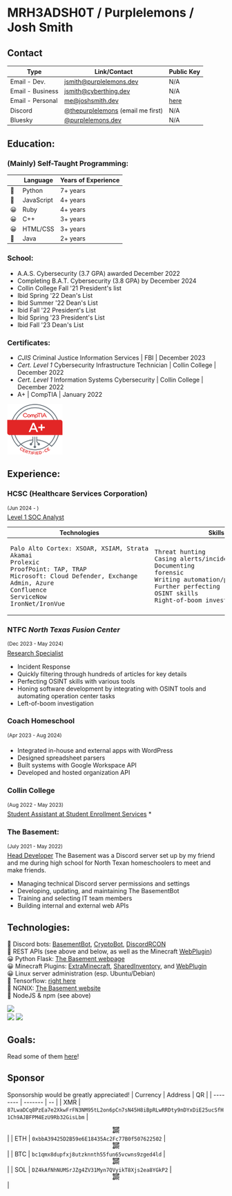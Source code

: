# MRH3ADSH0T / Purplelemons / Josh Smith

## Contact

| Type        | Link/Contact                     | Public Key |
|-------------|----------------------------------| ---------- |
| Email - Dev.     | [jsmith@purplelemons.dev](mailto:jsmith@purplelemons.dev) | N/A |
| Email - Business | [jsmith@cyberthing.dev](mailto:jsmith@cyberthing.dev) | N/A |
| Email - Personal | [me@joshsmith.dev](mailto:me@joshsmith.dev) | [here](https://keys.joshsmith.dev/?id=9D6717C8A3A5D9E075C4A26D95CB4250D6C26149) |
| Discord          | [@thepurplelemons](https://discordapp.com/users/483000308876967937) (email me first) | N/A |
| Bluesky          | [@purplelemons.dev](https://bsky.app/profile/purplelemons.dev) | N/A |

## Education:
### (Mainly) Self-Taught Programming:

| | Language | Years of Experience |
| ---------- | -------- | ------------------- |
| 💖 | Python | 7+ years |
| 🤩 | JavaScript | 4+ years |
| 😀 | Ruby | 4+ years |
| 😀 | C++ | 3+ years |
| 😀 | HTML/CSS | 3+ years |
| 🤔 | Java | 2+ years |

### School:
 * A.A.S. Cybersecurity (3.7 GPA) awarded December 2022
 * Completing B.A.T. Cybersecurity (3.8 GPA) by December 2024
 * Collin College Fall '21 President's list
 * Ibid Spring '22 Dean's List
 * Ibid Summer '22 Dean's List
 * Ibid Fall '22 President's List
 * Ibid Spring '23 President's List
 * Ibid Fall '23 Dean's List

### Certificates:
- *CJIS* Criminal Justice Information Services | FBI | December 2023
- *Cert. Level 1* Cybersecurity Infrastructure Technician | Collin College | December 2022
- *Cert. Level 1* Information Systems Cybersecurity | Collin College | December 2022
- A+ | CompTIA | January 2022
<img src="imgs/Aplus Logo Certified CE.png" alt="CompTIA A+ Logo Certified CE" width="128"/>

## Experience:

### HCSC (Healthcare Services Corporation)
<sup>(Jun 2024 - )</sup>\
<ins>Level 1 SOC Analyst</ins>

| Technologies | Skills |
| ------ | ------------ |
| <pre>Palo Alto Cortex: XSOAR, XSIAM, Strata<br>Akamai Prolexic<br>ProofPoint: TAP, TRAP<br>Microsoft: Cloud Defender, Exchange Admin, Azure<br>Confluence<br>ServiceNow<br>IronNet/IronVue</pre> | <pre>Threat hunting<br>Casing alerts/incidents<br>Documenting forensic<br>Writing automation/parsing scripts<br>Further perfecting OSINT skills<br>Right-of-boom investigation</pre> |

### NTFC *North Texas Fusion Center*
<sup>(Dec 2023 - May 2024)</sup>\
[Research Specialist](https://github.com/ntfc-interns)
* Incident Response
* Quickly filtering through hundreds of articles for key details
* Perfecting OSINT skills with various tools
* Honing software development by integrating with OSINT tools and automating operation center tasks
* Left-of-boom investigation

### Coach Homeschool
<sup>(Apr 2023 - Aug 2024)</sup>
* Integrated in-house and external apps with WordPress
* Designed spreadsheet parsers
* Built systems with Google Workspace API
* Developed and hosted organization API

### Collin College
<sup>(Aug 2022 - May 2023)</sup>\
[Student Assistant at Student Enrollment Services](https://github.com/purplelemons-dev/collin-work)
* 

### The Basement:
<sup>(July 2021 - May 2022)</sup>\
[Head Developer](https://github.com/purplelemons-dev/basementbot)
The Basement was a Discord server set up by my friend and me during high school for North Texan homeschoolers to meet and make friends.
* Managing technical Discord server permissions and settings
* Developing, updating, and maintaining The BasementBot
* Training and selecting IT team members
* Building internal and external web APIs

## Technologies:
💖 Discord bots: [BasementBot](https://github.com/purplelemons-dev/basementbot), [CryptoBot](https://github.com/purplelemons-dev/380-crypto-center), [DiscordRCON](https://github.com/purplelemons-dev/discordRCON)\
💖 REST APIs (see above and below, as well as the Minecraft [WebPlugin](https://github.com/purplelemons-dev/webplugin))\
😀 Python Flask: [The Basement webpage](https://thebasement.group/)\
😀 Minecraft Plugins: [ExtraMinecraft](https://github.com/purplelemons-dev/extraminecraft), [SharedInventory](https://github.com/purplelemons-dev/sharedinventory), and [WebPlugin](https://github.com/purplelemons-dev/webplugin)\
😀 Linux server administration (esp. Ubuntu/Debian)\
🤔 Tensorflow: [right here](https://github.com/purplelemons-dev/reddit-gpt)\
🤔 NGNIX: [The Basement website](https://hub.thebasement.group/)\
🤔 NodeJS & npm (see above)

![](https://wakatime.com/share/@018d4997-b335-4332-a338-fa718e12310c/79718503-688d-49cb-be93-ac22cf956f5e.png)\
![](https://github-readme-stats.vercel.app/api?username=purplelemons-dev&count_private=true&show_icons=true&theme=vue-dark)
![](https://github-readme-stats.vercel.app/api/top-langs/?username=purplelemons-dev&layout=compact&show_icons=true&theme=vue-dark)

## Goals:
Read some of them [here](https://github.com/users/purplelemons-dev/projects/1)!

## Sponsor
Sponsorship would be greatly appreciated!
| Currency | Address | QR |
| -------- | ------- | -- |
| XMR | `87LwaDCq8PzEa7e2XkwFrFN3NM95tL2on6pCn7sN45H8iBpRLwRRDty9nDYxDiE25ucSfH1Ch9AJBFPM4EzU9Rb32GisLbm` | <div align="center"><a href="imgs/xmr.png"><img src="imgs/smolqr.jpg" /></a></div> |
| ETH | `0xbbA39425D2B59e6E18435Ac2Fc77B0f507622502` | <div align="center"><a href="imgs/eth.png"><img src="imgs/smolqr.jpg" /></a></div> |
| BTC | `bc1qmx8dupfxj8utzknnth55fun65vcwns9zged4ld` | <div align="center"><a href="imgs/btc.png"><img src="imgs/smolqr.jpg" /></a></div> |
| SOL | `DZ4kAfNhNUMSrJZg4ZV31Myn7QVyikT8Xjs2ea8YGkP2` | <div align="center"><a href="imgs/sol.png"><img src="imgs/smolqr.jpg" /></a></div> |
